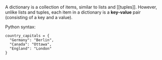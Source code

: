 A dictionary is a collection of items, similar to lists and [[tuples]]. However, unlike lists and tuples, each item in a dictionary is a **key-value** pair (consisting of a key and a value).

Python syntax:
```
country_capitals = {
  "Germany": "Berlin", 
  "Canada": "Ottawa", 
  "England": "London"
}
